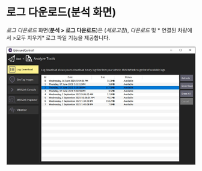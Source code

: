 # 로그 다운로드(분석 화면)

*로그 다운로드* 화면(**분석 > 로그 다운로드**)은 (*새로고침*), *다운로드* 및 * 연결된 차량에서 >모두 지우기* 로그 파일 기능을 제공합니다.

![보기 로그 다운로드 분석](../../assets/analyze/log_download.jpg)
